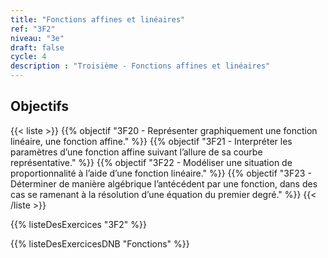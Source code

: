 ```yaml
---
title: "Fonctions affines et linéaires"
ref: "3F2"
niveau: "3e"
draft: false
cycle: 4
description : "Troisième - Fonctions affines et linéaires"
---
```



<h2 class="ui horizontal divider header">Objectifs</h2>

{{< liste >}}
	{{% objectif "3F20 - Représenter graphiquement une fonction linéaire, une fonction affine." %}}
	{{% objectif "3F21 - Interpréter les paramètres d’une fonction affine suivant l’allure de sa courbe représentative." %}}
	{{% objectif "3F22 - Modéliser une situation de proportionnalité à l’aide d’une fonction linéaire." %}}
	{{% objectif "3F23 - Déterminer de manière algébrique l’antécédent par une fonction, dans des cas se ramenant à la résolution d’une équation du premier degré." %}}
{{< /liste >}}

{{% listeDesExercices "3F2" %}}

{{% listeDesExercicesDNB "Fonctions" %}}

